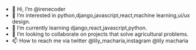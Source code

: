 - 👋 Hi, I’m @irenecoder
- 👀 I’m interested in python,django,javascript,react,machine learning,ui/ux design.
- 🌱 I’m currently learning django,react,javascript,python.
- 💞️ I’m looking to collaborate on projects that solve agricultural problems.
- 📫 How to reach me via twitter @lily_macharia,instagram @lily macharia

<!---
irenecoder/irenecoder is a ✨ special ✨ repository because its `README.md` (this file) appears on your GitHub profile.
You can click the Preview link to take a look at your changes.
--->
